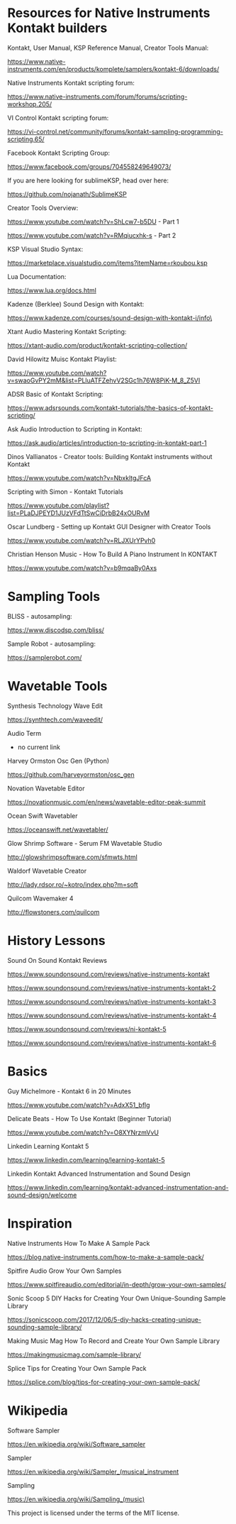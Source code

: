 # Resources for Native Instruments Kontakt builders

Kontakt, User Manual, KSP Reference Manual, Creator Tools Manual:

https://www.native-instruments.com/en/products/komplete/samplers/kontakt-6/downloads/

Native Instruments Kontakt scripting forum:

https://www.native-instruments.com/forum/forums/scripting-workshop.205/

VI Control Kontakt scripting forum:

https://vi-control.net/community/forums/kontakt-sampling-programming-scripting.65/

Facebook Kontakt Scripting Group:

https://www.facebook.com/groups/704558249649073/

If you are here looking for sublimeKSP, head over here:

https://github.com/nojanath/SublimeKSP

Creator Tools Overview:

https://www.youtube.com/watch?v=ShLcw7-b5DU - Part 1

https://www.youtube.com/watch?v=RMqiucxhk-s - Part 2

KSP Visual Studio Syntax:

https://marketplace.visualstudio.com/items?itemName=rkoubou.ksp

Lua Documentation:

https://www.lua.org/docs.html

Kadenze (Berklee) Sound Design with Kontakt:

https://www.kadenze.com/courses/sound-design-with-kontakt-i/info\

Xtant Audio Mastering Kontakt Scripting:

https://xtant-audio.com/product/kontakt-scripting-collection/

David Hilowitz Muisc Kontakt Playlist:

https://www.youtube.com/watch?v=swaoGvPY2mM&list=PLluATFZehvV2SGc1h76W8PiK-M_8_Z5VI

ADSR Basic of Kontakt Scripting:

https://www.adsrsounds.com/kontakt-tutorials/the-basics-of-kontakt-scripting/

Ask Audio Introduction to Scripting in Kontakt:

https://ask.audio/articles/introduction-to-scripting-in-kontakt-part-1

Dinos Vallianatos - Creator tools: Building Kontakt instruments without Kontakt

https://www.youtube.com/watch?v=NbxkltgJFcA

Scripting with Simon - Kontakt Tutorials

https://www.youtube.com/playlist?list=PLaDJPEYD1JUzVFdTtSwCiDrbB24xOURvM

Oscar Lundberg - Setting up Kontakt GUI Designer with Creator Tools

https://www.youtube.com/watch?v=RLJXUrYPvh0

Christian Henson Music - How To Build A Piano Instrument In KONTAKT

https://www.youtube.com/watch?v=b9mqaBy0Axs


# Sampling Tools

BLISS - autosampling:

https://www.discodsp.com/bliss/

Sample Robot - autosampling:

https://samplerobot.com/


# Wavetable Tools

Synthesis Technology Wave Edit

https://synthtech.com/waveedit/

Audio Term

- no current link

Harvey Ormston Osc Gen (Python)

https://github.com/harveyormston/osc_gen

Novation Wavetable Editor

https://novationmusic.com/en/news/wavetable-editor-peak-summit

Ocean Swift Wavetabler

https://oceanswift.net/wavetabler/

Glow Shrimp Software - Serum FM Wavetable Studio

http://glowshrimpsoftware.com/sfmwts.html

Waldorf Wavetable Creator

http://lady.rdsor.ro/~kotro/index.php?m=soft

Quilcom Wavemaker 4

http://flowstoners.com/quilcom


# History Lessons

Sound On Sound Kontakt Reviews

https://www.soundonsound.com/reviews/native-instruments-kontakt

https://www.soundonsound.com/reviews/native-instruments-kontakt-2

https://www.soundonsound.com/reviews/native-instruments-kontakt-3

https://www.soundonsound.com/reviews/native-instruments-kontakt-4

https://www.soundonsound.com/reviews/ni-kontakt-5

https://www.soundonsound.com/reviews/native-instruments-kontakt-6


# Basics

Guy Michelmore - Kontakt 6 in 20 Minutes

https://www.youtube.com/watch?v=AdxX51_bflg

Delicate Beats - How To Use Kontakt (Beginner Tutorial)

https://www.youtube.com/watch?v=O8XYNrzmVvU

Linkedin Learning Kontakt 5

https://www.linkedin.com/learning/learning-kontakt-5

Linkedin Kontakt Advanced Instrumentation and Sound Design

https://www.linkedin.com/learning/kontakt-advanced-instrumentation-and-sound-design/welcome


# Inspiration

Native Instruments How To Make A Sample Pack

https://blog.native-instruments.com/how-to-make-a-sample-pack/

Spitfire Audio Grow Your Own Samples

https://www.spitfireaudio.com/editorial/in-depth/grow-your-own-samples/

Sonic Scoop 5 DIY Hacks for Creating Your Own Unique-Sounding Sample Library

https://sonicscoop.com/2017/12/06/5-diy-hacks-creating-unique-sounding-sample-library/

Making Music Mag How To Record and Create Your Own Sample Library

https://makingmusicmag.com/sample-library/

Splice Tips for Creating Your Own Sample Pack

https://splice.com/blog/tips-for-creating-your-own-sample-pack/


# Wikipedia

Software Sampler

https://en.wikipedia.org/wiki/Software_sampler

Sampler

https://en.wikipedia.org/wiki/Sampler_(musical_instrument

Sampling

https://en.wikipedia.org/wiki/Sampling_(music)


This project is licensed under the terms of the MIT license.
